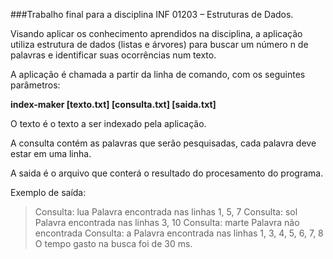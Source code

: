 ###Trabalho final para a disciplina INF 01203 – Estruturas de Dados.

Visando aplicar os conhecimento aprendidos na disciplina, a aplicação utiliza estrutura de dados (listas e árvores) para buscar um número n de palavras e identificar suas ocorrências num texto.

A aplicação é chamada a partir da linha de comando, com os seguintes parâmetros:

**index-maker [texto.txt] [consulta.txt] [saida.txt]**

O texto é o texto a ser indexado pela aplicação.

A consulta contém as palavras que serão pesquisadas, cada palavra deve estar em uma linha.

A saida é o arquivo que conterá o resultado do procesamento do programa.

Exemplo de saída:
>Consulta: lua Palavra encontrada nas linhas 1, 5, 7
>Consulta: sol Palavra encontrada nas linhas 3, 10
>Consulta: marte Palavra não encontrada
>Consulta: a Palavra encontrada nas linhas 1, 3, 4, 5, 6, 7, 8
>O tempo gasto na busca foi de 30 ms.
